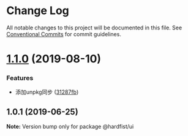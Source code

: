 # Change Log

All notable changes to this project will be documented in this file.
See [Conventional Commits](https://conventionalcommits.org) for commit guidelines.

# [1.1.0](https://github.com/hardfist/hardfist_boilerplate/compare/@hardfist/ui@1.0.1...@hardfist/ui@1.1.0) (2019-08-10)


### Features

* 添加unpkg同步 ([31287fb](https://github.com/hardfist/hardfist_boilerplate/commit/31287fb))





## 1.0.1 (2019-06-25)

**Note:** Version bump only for package @hardfist/ui
